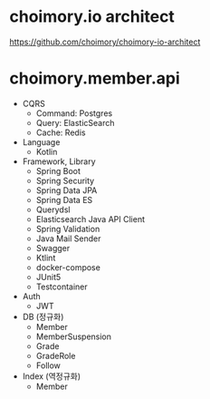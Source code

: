 # choimory.io architect

https://github.com/choimory/choimory-io-architect

# choimory.member.api

- CQRS
    - Command: Postgres
    - Query: ElasticSearch
    - Cache: Redis
- Language
  - Kotlin
- Framework, Library
  - Spring Boot
  - Spring Security
  - Spring Data JPA
  - Spring Data ES
  - Querydsl
  - Elasticsearch Java API Client
  - Spring Validation
  - Java Mail Sender
  - Swagger
  - Ktlint
  - docker-compose
  - JUnit5
  - Testcontainer
- Auth
  - JWT
- DB (정규화)
  - Member
  - MemberSuspension
  - Grade
  - GradeRole
  - Follow
- Index (역정규화)
  - Member